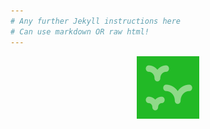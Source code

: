 ```yaml
---
# Any further Jekyll instructions here
# Can use markdown OR raw html!
---
```


<div align="center">

  <img src="./assets/img/wildrate.png" height="100" />

</div>
